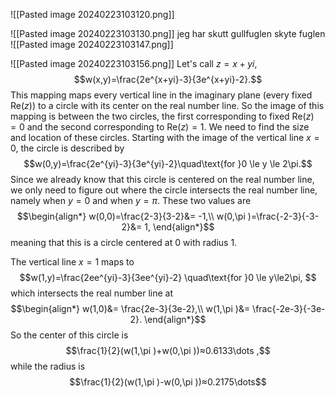 ![[Pasted image 20240223103120.png]]

![[Pasted image 20240223103130.png]]
jeg har skutt gullfuglen
skyte fuglen
![[Pasted image 20240223103147.png]]

![[Pasted image 20240223103156.png]]
Let's call $z=x+yi$,
$$w(x,y)=\frac{2e^{x+yi}-3}{3e^{x+yi}-2}.$$
This mapping maps every vertical line in the imaginary plane (every fixed $\text{Re}(z)$) to a circle with its center on the real number line. So the image of this mapping is between the two circles, the first corresponding to fixed $\text{Re}(z)=0$ and the second corresponding to $\text{Re}(z)=1$.
We need to find the size and location of these circles. Starting with the image of the vertical line $x=0$, the circle is described by
$$w(0,y)=\frac{2e^{yi}-3}{3e^{yi}-2}\quad\text{for }0 \le y \le 2\pi.$$
Since we already know that this circle is centered on the real number line, we only need to figure out where the circle intersects the real number line, namely when $y=0$ and when $y=\pi$. These two values are
$$\begin{align*}
w(0,0)=\frac{2-3}{3-2}&= -1,\\
w(0,\pi )=\frac{-2-3}{-3-2}&= 1,
\end{align*}$$
meaning that this is a circle centered at $0$ with radius $1$.

The vertical line $x=1$ maps to 
$$w(1,y)=\frac{2ee^{yi}-3}{3ee^{yi}-2} \quad\text{for }0 \le y\le2\pi, $$
which intersects the real number line at 
$$\begin{align*}
w(1,0)&= \frac{2e-3}{3e-2},\\
w(1,\pi )&= \frac{-2e-3}{-3e-2}.
\end{align*}$$
So the center of this circle is
$$\frac{1}{2}(w(1,\pi )+w(0,\pi ))≈0.6133\dots ,$$
while the radius is
$$\frac{1}{2}(w(1,\pi )-w(0,\pi ))≈0.2175\dots$$

